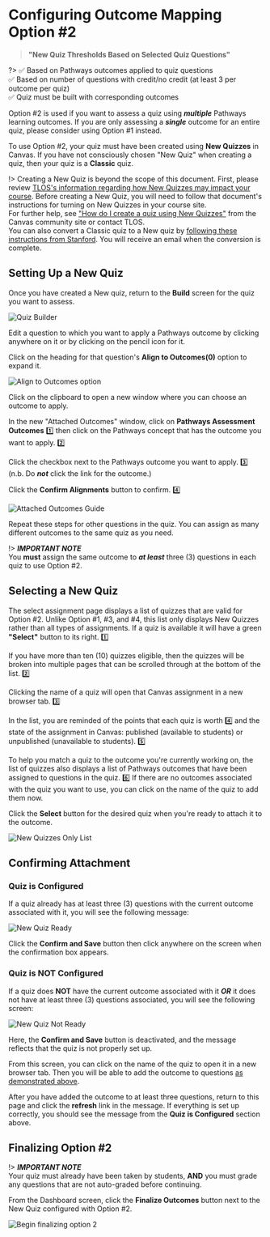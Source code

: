 # Configuring Outcome Mapping Option #2

> **"New Quiz Thresholds Based on Selected Quiz Questions"**

?> :white_check_mark: Based on Pathways outcomes applied to quiz questions  
:white_check_mark: Based on number of questions with credit/no credit (at least 3 per outcome per quiz)  
:white_check_mark: Quiz must be built with corresponding outcomes

Option #2 is used if you want to assess a quiz using ***multiple*** Pathways learning outcomes.  If you are only assessing a ***single*** outcome for an entire quiz, please consider using Option #1 instead.

To use Option #2, your quiz must have been created using **New Quizzes** in Canvas. If you have not consciously chosen "New Quiz" when creating a quiz, then your quiz is a **Classic** quiz.

!> Creating a New Quiz is beyond the scope of this document. First, please review [TLOS's information regarding how New Quizzes may impact your course](https://docs.google.com/document/d/1x9UzmXJjRu_THnXA6l759l9qiaO8AOLDi_nD6y9u6fY/edit#heading=h.424hqqt677wu). Before creating a New Quiz, you will need to follow that document's instructions for turning on New Quizzes in your course site.  
For further help, see ["How do I create a quiz using New Quizzes"](https://community.canvaslms.com/t5/Instructor-Guide/How-do-I-create-a-quiz-using-New-Quizzes/ta-p/1173) from the Canvas community site or contact TLOS.   
You can also convert a Classic quiz to a New quiz by [following these instructions from Stanford](https://canvashelp.stanford.edu/hc/en-us/articles/4405026108179-Enable-and-Use-New-Quizzes#h_01HPJ2MZZSH23BTJDDXYYXY5G7).  You will receive an email when the conversion is complete.

## Setting Up a New Quiz

Once you have created a New quiz, return to the **Build** screen for the quiz you want to assess.

![Quiz Builder](/_media/quizbuilder.png "Quiz Builder")

Edit a question to which you want to apply a Pathways outcome by clicking anywhere on it or by clicking on the pencil icon for it.

Click on the heading for that question's **Align to Outcomes(0)** option to expand it.

![Align to Outcomes option](/_media/aligntooutcomes.png "Align to Outcomes option")

Click on the clipboard to open a new window where you can choose an outcome to apply.

In the new "Attached Outcomes" window, click on **Pathways Assessment Outcomes** :one: then click on the Pathways concept that has the outcome you want to apply. :two:

Click the checkbox next to the Pathways outcome you want to apply. :three: (n.b. Do ***not*** click the link for the outcome.)

Click the **Confirm Alignments** button to confirm. :four:

![Attached Outcomes Guide](/_media/attachedoutcomes.png "Attached Outcomes Guide")

Repeat these steps for other questions in the quiz.  You can assign as many different outcomes to the same quiz as you need.

!> ***IMPORTANT NOTE***  
You **must** assign the same outcome to ***at least*** three (3) questions in each quiz to use Option #2.

## Selecting a New Quiz

The select assignment page displays a list of quizzes that are valid for Option #2.  Unlike Option #1, #3, and #4, this list only displays New Quizzes rather than all types of assignments.  If a quiz is available it will have a green **"Select"** button to its right. :one:

If you have more than ten (10) quizzes eligible, then the quizzes will be broken into multiple pages that can be scrolled through at the bottom of the list. :two:

Clicking the name of a quiz will open that Canvas assignment in a new browser tab. :three:

In the list, you are reminded of the points that each quiz is worth :four: and the state of the assignment in Canvas: published (available to students) or unpublished (unavailable to students). :five:

To help you match a quiz to the outcome you're currently working on, the list of quizzes also displays a list of Pathways outcomes that have been assigned to questions in the quiz. :six: If there are no outcomes associated with the quiz you want to use, you can click on the name of the quiz to add them now.

Click the **Select** button for the desired quiz when you're ready to attach it to the outcome.

![New Quizzes Only List](/_media/newquizlist.png "New Quizzes Only List")

## Confirming Attachment

### Quiz is Configured

If a quiz already has at least three (3) questions with the current outcome associated with it, you will see the following message:

![New Quiz Ready](/_media/newquizready.png "New Quiz Ready")

Click the **Confirm and Save** button then click anywhere on the screen when the confirmation box appears.

### Quiz is NOT Configured

If a quiz does **NOT** have the current outcome associated with it ***OR*** it does not have at least three (3) questions associated, you will see the following screen:

![New Quiz Not Ready](/_media/quiznotready.png "New Quiz Not Ready")

Here, the **Confirm and Save** button is deactivated, and the message reflects that the quiz is not properly set up.

From this screen, you can click on the name of the quiz to open it in a new browser tab.  Then you will be able to add the outcome to questions [as demonstrated above](#setting-up-a-new-quiz).

After you have added the outcome to at least three questions, return to this page and click the **refresh** link in the message. If everything is set up correctly, you should see the message from the **Quiz is Configured** section above.

## Finalizing Option #2

!> ***IMPORTANT NOTE***  
Your quiz must already have been taken by students, **AND** you must grade any questions that are not auto-graded before continuing.

From the Dashboard screen, click the **Finalize Outcomes** button next to the New Quiz configured with Option #2.

![Begin finalizing option 2](/_media/finalizeoption2.png "Begin finalizing option 2")


